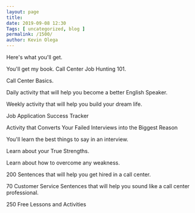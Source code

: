 ```yaml
--- 
layout: page 
title: 
date: 2019-09-08 12:30
Tags: [ uncategorized, blog ]
permalink: /1500/ 
author: Kevin Olega 
--- 
```

Here's what you'll get.

You'll get my book. Call Center Job Hunting 101.

Call Center Basics.

Daily activity that will help you become a better English Speaker.

Weekly activity that will help you build your dream life.

Job Application Success Tracker

Activity that Converts Your Failed Interviews into the Biggest Reason

You'll learn the best things to say in an interview.

Learn about your True Strengths.

Learn about how to overcome any weakness.

200 Sentences that will help you get hired in a call center.

70 Customer Service Sentences that will help you sound like a call center professional.

250 Free Lessons and Activities